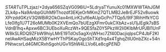$START$uTPLzjaz/+2dya656SZqVG096lU+5LdryaTYunuXc01MXWWTAhJGMZLk4p+Na9AnbpGUhM9Thozdf3EKjeOrMKm27QTLMB2Je8rEJF52v8uowkXPrzddGKzV3QWBiR2OkOax4ntLirK2uf6eAUpGcPn7TQp5/9IF3RihHfkYCGLfe0Ifg1U7T26oMUMb0K2XVEmQo7bUEzgXFmr0ukCXbAz+sU1jJEglk7sBSVdnB1hq+Apxw6BC3UEboXuRczWt+9QESfaZ0Y5PkzW2li0KIbMrUPJBl1UnFW8kSLRDQ9ZFbW9hiyLMrE19TdOs5agXnjWHxc7Zf40DacjiqIpsCP4JbF2KIneIAwAHSaqMizX5BYwHYThP5KayOgoShTXd1rq4x4TghqZtIU0nbZXc+54nPNtwcsrLd4GMCRxhSgohUGv1lShW4LLVo6Le8cgP$END$